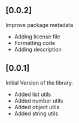 ## [0.0.2]

Improve package metadata

* Adding license file
* Formatting code
* Adding description

## [0.0.1]

Initial Version of the library.

* Added list utils
* Added number utils
* Added object utils
* Added string utils